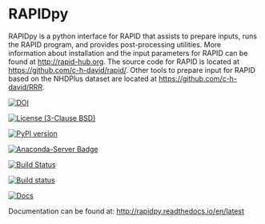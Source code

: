 # RAPIDpy

RAPIDpy is a python interface for RAPID that assists to prepare inputs, runs the RAPID program, and provides post-processing utilities.
More information about installation and the input parameters for RAPID can be found at http://rapid-hub.org.
The source code for RAPID is located at https://github.com/c-h-david/rapid/. Other tools to prepare input for RAPID based on the NHDPlus dataset are located at https://github.com/c-h-david/RRR.

[![DOI](https://zenodo.org/badge/19918/erdc-cm/RAPIDpy.svg)](https://zenodo.org/badge/latestdoi/19918/erdc-cm/RAPIDpy)

[![License (3-Clause BSD)](https://img.shields.io/badge/license-BSD%203--Clause-yellow.svg)](https://github.com/erdc-cm/RAPIDpy/blob/master/LICENSE)

[![PyPI version](https://badge.fury.io/py/RAPIDpy.svg)](https://badge.fury.io/py/RAPIDpy)

[![Anaconda-Server Badge](https://anaconda.org/conda-forge/rapidpy/badges/version.svg)](https://anaconda.org/conda-forge/rapidpy)

[![Build Status](https://travis-ci.org/erdc/RAPIDpy.svg?branch=master)](https://travis-ci.org/erdc/RAPIDpy)

[![Build status](https://ci.appveyor.com/api/projects/status/04cg763i8w077lr9/branch/master?svg=true)](https://ci.appveyor.com/project/snowman2/rapidpy/branch/master)

[![Docs](https://readthedocs.org/projects/rapidpy/badge/?version=latest)](http://rapidpy.readthedocs.io/en/latest)

Documentation can be found at: http://rapidpy.readthedocs.io/en/latest

